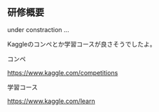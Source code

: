 ## 研修概要

under constraction ...

Kaggleのコンペとか学習コースが良さそうでしたよ。

コンペ

https://www.kaggle.com/competitions

学習コース

https://www.kaggle.com/learn
